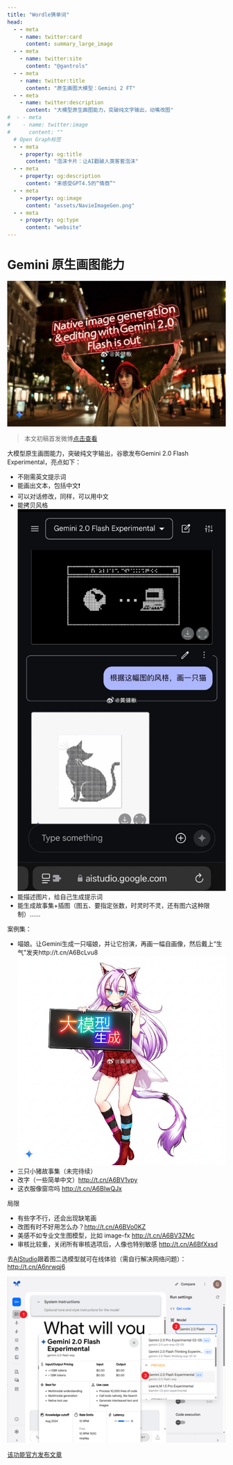 ```yaml
---
title: "Wordle猜单词"
head:
  - - meta
    - name: twitter:card
      content: summary_large_image
  - - meta
    - name: twitter:site
      content: "@gantrols"
  - - meta
    - name: twitter:title
      content: "原生画图大模型：Gemini 2 FT"
  - - meta
    - name: twitter:description
      content: "大模型原生画图能力，突破纯文字输出，动嘴改图"
#  - - meta
#    - name: twitter:image
#      content: ""
  # Open Graph标签
  - - meta
    - property: og:title
      content: "泡沫卡片：让AI戳破人类客套泡沫"
  - - meta
    - property: og:description
      content: "来感受GPT4.5的“情商”"
  - - meta
    - property: og:image
      content: "assets/NavieImageGen.png"
  - - meta
    - property: og:type
      content: "website"
---
```


# Gemini 原生画图能力

![NavieImageGen](assets/NavieImageGen.png)

> 本文初稿首发微博[点击查看](https://weibo.com/6083767801/Pih7B2lG9)

大模型原生画图能力，突破纯文字输出，谷歌发布Gemini 2.0 Flash Experimental，亮点如下：

- 不刚需英文提示词
- 能画出文本，包括中文❗️
- 可以对话修改，同样，可以用中文
- 能拷贝风格
![copystyle](assets/copystyle.png)
- 能描述图片，给自己生成提示词
- 能生成故事集+插图（图五、要指定张数，时灵时不灵，还有图六这种限制）……

案例集：

- 喵娘。让Gemini生成一只喵娘，并让它扮演，再画一幅自画像，然后戴上“生气”发夹http://t.cn/A6BcLvu8
![catgirl](assets/catgirl.png)
- 三只小猪故事集（未完待续）
- 改字（一些简单中文）http://t.cn/A6BV1vpy
- 这衣服像窗帘吗 http://t.cn/A6BIwQJx

局限
- 有些字不行，还会出现缺笔画
- 改图有时不好用怎么办？http://t.cn/A6BVo0KZ
- 美感不如专业文生图模型，比如 image-fx http://t.cn/A6BV3ZMc
- 审核比较重，关闭所有审核选项后，人像也特别敏感 http://t.cn/A6BfXxsd

去[AIStudio](https://aistudio.google.com/)跟着图二选模型就可在线体验（需自行解决网络问题）：http://t.cn/A6nrwqj6

![chooseModel](assets/chooseModel.png)

[该功能官方发布文章](https://developers.googleblog.com/en/experiment-with-gemini-20-flash-native-image-generation/)
